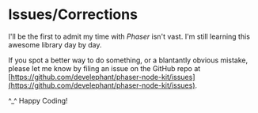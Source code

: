 
# Issues/Corrections

I'll be the first to admit my time with _Phaser_ isn't vast. I'm still learning this awesome library day by day. 

If you spot a better way to do something, or a blantantly obvious mistake, please let me know by filing an issue on the GitHub repo at [https://github.com/develephant/phaser-node-kit/issues](https://github.com/develephant/phaser-node-kit/issues).

^_^ Happy Coding!


